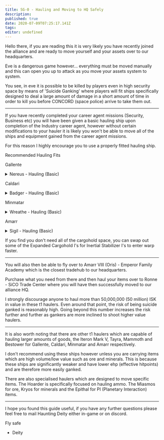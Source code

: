 ```yaml
---
title: SG-0 - Hauling and Moving to HQ Safely
description: 
published: true
date: 2020-07-09T07:25:17.141Z
tags: 
editor: undefined
---
```


Hello there, if you are reading this it is very likely you have recently joined the alliance and are ready to move yourself and your assets over to our headquarters.

Eve is a dangerous game however... everything must be moved manually and this can open you up to attack as you move your assets system to system.

You see, in eve it is possible to be killed by players even in high security space by means of 'Suicide Ganking' where players will fit ships specifically designed to deal a large amount of damage in a short amount of time in order to kill you before CONCORD (space police) arrive to take them out.

---
If you have recently completed your career agent missions (Security, Business etc) you will have been given a basic hauling ship upon completion of the Industry career agent, however without certain modifications to your hauler it is likely you won't be able to move all of the ships and equipment gained from the career agent missions.

For this reason I highly encourage you to use a properly fitted hauling ship.

Recommended Hauling Fits

Gallente
<details>
  <summary>Nereus - Hauling (Basic)</summary>
[Nereus, Nereus - Hauling (Basic)]

Damage Control I
Expanded Cargohold I
Expanded Cargohold I
Expanded Cargohold I
Expanded Cargohold I

Large Shield Extender I
Medium Shield Extender I
Medium Shield Extender I
Multispectrum Shield Hardener I
Multispectrum Shield Hardener I

[Empty High slot]
[Empty High slot]

Medium EM Shield Reinforcer I
Medium EM Shield Reinforcer I
Medium Thermal Shield Reinforcer I
</details>

Caldari
<details>
  <summary>Badger - Hauling (Basic)</summary>
[Badger, Badger - Hauling (Basic)]

Damage Control I
Expanded Cargohold I
Expanded Cargohold I
Expanded Cargohold I

Large Shield Extender I
Medium Shield Extender I
Medium Shield Extender I
Multispectrum Shield Hardener I
Multispectrum Shield Hardener I
EM Shield Hardener I

[Empty High slot]
[Empty High slot]

Medium Kinetic Shield Reinforcer I
Medium Thermal Shield Reinforcer I
Medium EM Shield Reinforcer I
</details>

Minmatar
<details>
  <summary>Wreathe - Hauling (Basic)</summary>
[Wreathe, Wreathe - Hauling (Basic)]

Damage Control I
Expanded Cargohold I
Expanded Cargohold I
Expanded Cargohold I
Expanded Cargohold I

Large Shield Extender I
Medium Shield Extender I
Medium Shield Extender I
Multispectrum Shield Hardener I
Multispectrum Shield Hardener I

[Empty High slot]
[Empty High slot]

Medium EM Shield Reinforcer I
Medium EM Shield Reinforcer I
Medium Thermal Shield Reinforcer I
</details>

Amarr
<details>
  <summary>Sigil - Hauling (Basic)</summary>
[Sigil, Sigil - Hauling (Basic)]

Damage Control I
Expanded Cargohold I
Expanded Cargohold I
Expanded Cargohold I
Expanded Cargohold I
Expanded Cargohold I

Large Shield Extender I
Large Shield Extender I
Multispectrum Shield Hardener I
Multispectrum Shield Hardener I

[Empty High slot]
[Empty High slot]

Medium EM Shield Reinforcer I
Medium EM Shield Reinforcer I
Medium Thermal Shield Reinforcer I
</details>

If you find you don't need all of the cargohold space, you can swap out some of the Expanded Cargohold I's for Inertial Stabilizer I's to enter warp faster.

---
You will also then be able to fly over to Amarr VIII (Oris) - Emperor Family Academy which is the closest tradehub to our headquarters.

Purchase what you need from there and then haul your items over to Ronne - SiCO Trade Center where you will have then successfully moved to our alliance HQ.

I strongly discourage anyone to haul more than 50,000,000 (50 million) ISK in value in these t1 haulers.  Even around that point, the risk of being suicide ganked is reasonably high.  Going beyond this number increases the risk further and further as gankers are more inclined to shoot higher value haulers.

---
It is also worth noting that there are other t1 haulers which are capable of hauling larger amounts of goods, the Iteron Mark V, Tayra, Mammoth and Bestower for Gallente, Caldari, Minmatar and Amarr respectively.

I don't recommend using these ships however unless you are carrying items which are high volume/low value such as ore and minerals.  This is because these ships are significantly weaker and have lower ehp (effective hitpoints) and are therefore more easily ganked.

There are also specialised haulers which are designed to move specific items.  The Hoarder is specifically focused on hauling ammo.  The Miasmos for ore, Kryos for minerals and the Epithal for PI (Planetary Interaction) items.

---
I hope you found this guide useful, if you have any further questions please feel free to mail Haunting Deity either in-game or on discord.

Fly safe
   - Deity
